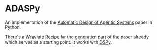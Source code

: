 # ADASPy
An implementation of the [Automatic Design of Agentic Systems](https://arxiv.org/abs/2408.08435) paper in Python.

There's a [Weaviate Recipe](https://github.com/weaviate/recipes/blob/main/integrations/llm-frameworks/dspy/Meta-Agent-Generation.ipynb) for the generation part of the paper already which served as a starting point. It works with [DSPy](https://github.com/stanfordnlp/dspy).